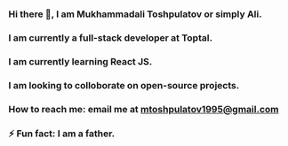### Hi there 👋, I am Mukhammadali Toshpulatov or simply Ali.
### I am currently a full-stack developer at Toptal.
### I am currently learning React JS.
### I am looking to colloborate on open-source projects.
### How to reach me: email me at mtoshpulatov1995@gmail.com
### ⚡ Fun fact: I am a father. 
<!--
**muhammadali1995/muhammadali1995** is a ✨ _special_ ✨ repository because its `README.md` (this file) appears on your GitHub profile.

Here are some ideas to get you started:

- 🔭 I’m currently working on ...
- 🌱 I’m currently learning ...
- 👯 I’m looking to collaborate on ...
- 🤔 I’m looking for help with ...
- 💬 Ask me about ...
- 📫 How to reach me: ...
- 😄 Pronouns: ...
- ⚡ Fun fact: ...
-->
